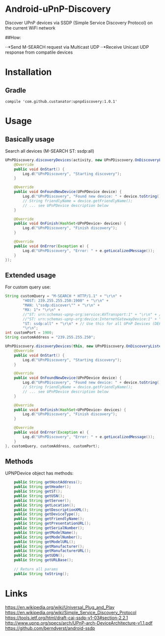 # Android-uPnP-Discovery
Discover UPnP devices via SSDP (Simple Service Discovery Protocol) on the current WiFi network

##How:

⋅⋅*Send M-SEARCH request via Multicast UDP
⋅⋅*Receive Unicast UDP response from compatile devices

# Installation
## Gradle
```text
compile 'com.github.custanator:upnpdiscovery:1.0.1'
```

# Usage
## Basically usage
Search all devices (M-SEARCH ST: ssdp:all)

```java
UPnPDiscovery.discoveryDevices(activity, new UPnPDiscovery.OnDiscoveryListener() {
    @Override
    public void OnStart() {
        Log.d("UPnPDiscovery", "Starting discovery");
    }

    @Override
    public void OnFoundNewDevice(UPnPDevice device) {
        Log.d("UPnPDiscovery", "Found new device: " + device.toString());
        // String friendlyName = device.getFriendlyName();
        // ... see UPnPDevice description below
    }

    @Override
    public void OnFinish(HashSet<UPnPDevice> devices) {
        Log.d("UPnPDiscovery", "Finish discovery");
    }

    @Override
    public void OnError(Exception e) {
        Log.d("UPnPDiscovery", "Error: " + e.getLocalizedMessage());
    }
});
```

## Extended usage
For custom query use:

```java
String customQuery = "M-SEARCH * HTTP/1.1" + "\r\n" +
        "HOST: 239.255.255.250:1900" + "\r\n" +
        "MAN: \"ssdp:discover\"" + "\r\n" +
        "MX: 1"+ "\r\n" +
        //"ST: urn:schemas-upnp-org:service:AVTransport:1" + "\r\n" + // Use for Sonos
        //"ST: urn:schemas-upnp-org:device:InternetGatewayDevice:1" + "\r\n" + // Use for Routers
        "ST: ssdp:all" + "\r\n" + // Use this for all UPnP Devices (DEFAULT)
        "\r\n";
int customPort = 1900;
String customAddress = "239.255.255.250";

UPnPDiscovery.discoveryDevices(this, new UPnPDiscovery.OnDiscoveryListener() {
    @Override
    public void OnStart() {
        Log.d("UPnPDiscovery", "Starting discovery");
    }

    @Override
    public void OnFoundNewDevice(UPnPDevice device) {
        Log.d("UPnPDiscovery", "Found new device: " + device.toString());
        // String friendlyName = device.getFriendlyName();
        // ... see UPnPDevice description below
    }

    @Override
    public void OnFinish(HashSet<UPnPDevice> devices) {
        Log.d("UPnPDiscovery", "Finish discovery");
    }

    @Override
    public void OnError(Exception e) {
        Log.d("UPnPDiscovery", "Error: " + e.getLocalizedMessage());
    }
}, customQuery, customAddress, customPort);
```

## Methods
UPNPDevice object has methods:

```java
    public String getHostAddress();
    public String getHeader();
    public String getST();
    public String getUSN();
    public String getServer();
    public String getLocation();
    public String getDescriptionXML();
    public String getDeviceType();
    public String getFriendlyName();
    public String getPresentationURL();
    public String getSerialNumber();
    public String getModelName();
    public String getModelNumber();
    public String getModelURL();
    public String getManufacturer();
    public String getManufacturerURL();
    public String getUDN();
    public String getURLBase();
    
    // Return all params 
    public String toString();
```

# Links
https://en.wikipedia.org/wiki/Universal_Plug_and_Play
https://en.wikipedia.org/wiki/Simple_Service_Discovery_Protocol
https://tools.ietf.org/html/draft-cai-ssdp-v1-03#section-2.2.1
http://www.upnp.org/specs/arch/UPnP-arch-DeviceArchitecture-v1.1.pdf
https://github.com/berndverst/android-ssdp
